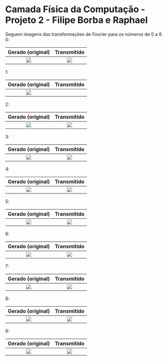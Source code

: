 # Camada Física da Computação - Projeto 2 - Filipe Borba e Raphael
Seguem imagens das transformações de Fourier para os números de 0 a 9. </br>
0:

Gerado (original)           |  Transmitido
:-------------------------:|:-------------------------:
![](https://github.com/filipefborba/dtmf_raphorba/blob/master/fourier/generated/0.png)  |  ![](https://github.com/filipefborba/dtmf_raphorba/blob/master/fourier/transmited/0.png)

1:

Gerado (original)           |  Transmitido
:-------------------------:|:-------------------------:
![](https://github.com/filipefborba/dtmf_raphorba/blob/master/fourier/generated/1.png)  |  ![]()

2:

Gerado (original)           |  Transmitido
:-------------------------:|:-------------------------:
![](https://github.com/filipefborba/dtmf_raphorba/blob/master/fourier/generated/2.png)  |  ![](https://github.com/filipefborba/dtmf_raphorba/blob/master/fourier/transmited/2.png)

3:

Gerado (original)           |  Transmitido
:-------------------------:|:-------------------------:
![](https://github.com/filipefborba/dtmf_raphorba/blob/master/fourier/generated/3.png)  |  ![](https://github.com/filipefborba/dtmf_raphorba/blob/master/fourier/transmited/3.png)

4:

Gerado (original)           |  Transmitido
:-------------------------:|:-------------------------:
![](https://github.com/filipefborba/dtmf_raphorba/blob/master/fourier/generated/4.png)  |  ![](https://github.com/filipefborba/dtmf_raphorba/blob/master/fourier/transmited/4.png)

5:

Gerado (original)           |  Transmitido
:-------------------------:|:-------------------------:
![](https://github.com/filipefborba/dtmf_raphorba/blob/master/fourier/generated/5.png)  |  ![](https://github.com/filipefborba/dtmf_raphorba/blob/master/fourier/transmited/5.png)

6:

Gerado (original)           |  Transmitido
:-------------------------:|:-------------------------:
![](https://github.com/filipefborba/dtmf_raphorba/blob/master/fourier/generated/6.png)  |  ![](https://github.com/filipefborba/dtmf_raphorba/blob/master/fourier/transmited/6.png)

7:

Gerado (original)           |  Transmitido
:-------------------------:|:-------------------------:
![](https://github.com/filipefborba/dtmf_raphorba/blob/master/fourier/generated/7.png)  |  ![](https://github.com/filipefborba/dtmf_raphorba/blob/master/fourier/transmited/7.png)

8:

Gerado (original)           |  Transmitido
:-------------------------:|:-------------------------:
![](https://github.com/filipefborba/dtmf_raphorba/blob/master/fourier/generated/8.png)  |  ![](https://github.com/filipefborba/dtmf_raphorba/blob/master/fourier/transmited/8.png)

9:

Gerado (original)           |  Transmitido
:-------------------------:|:-------------------------:
![](https://github.com/filipefborba/dtmf_raphorba/blob/master/fourier/generated/9.png)  |  ![](https://github.com/filipefborba/dtmf_raphorba/blob/master/fourier/transmited/9.png)
